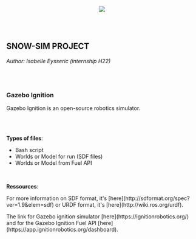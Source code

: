 <p align="center">
  <img src="https://norlab.ulaval.ca/images/norlab_acronym_stamp_light.svg" />
</p>

<br/>
<br/>

## SNOW-SIM PROJECT

*Author: Isabelle Eysseric (internship H22)*

<br/>
<br/>

### Gazebo Ignition
<p>Gazebo Ignition is an open-source robotics simulator.</p>
<br>

<br/>

**Types of files**:
- Bash script
- Worlds or Model for run (SDF files)
- Worlds or Model from Fuel API

<br/>

**Ressources**:
<p>For more information on SDF format, it's [here](http://sdformat.org/spec?ver=1.9&elem=sdf) or URDF format, it's [here](http://wiki.ros.org/urdf).</p>
<p>The link for Gazebo ignition simulator [here](https://ignitionrobotics.org/) and for the Gazebo Ignition Fuel API [here](https://app.ignitionrobotics.org/dashboard).</p>
<br>

<br/>
